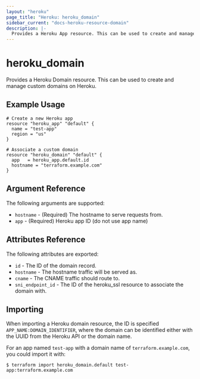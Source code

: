 ```yaml
---
layout: "heroku"
page_title: "Heroku: heroku_domain"
sidebar_current: "docs-heroku-resource-domain"
description: |-
  Provides a Heroku App resource. This can be used to create and manage applications on Heroku.
---
```


# heroku\_domain

Provides a Heroku Domain resource. This can be used to
create and manage custom domains on Heroku.

## Example Usage

```hcl-terraform
# Create a new Heroku app
resource "heroku_app" "default" {
  name = "test-app"
  region = "us"
}

# Associate a custom domain
resource "heroku_domain" "default" {
  app   = heroku_app.default.id
  hostname = "terraform.example.com"
}
```

## Argument Reference

The following arguments are supported:

* `hostname` - (Required) The hostname to serve requests from.
* `app` - (Required) Heroku app ID (do not use app name)

## Attributes Reference

The following attributes are exported:

* `id` - The ID of the domain record.
* `hostname` - The hostname traffic will be served as.
* `cname` - The CNAME traffic should route to.
* `sni_endpoint_id` - The ID of the heroku_ssl resource to associate the domain with.

## Importing

When importing a Heroku domain resource, the ID is specified `APP_NAME:DOMAIN_IDENTIFIER`, where the domain can be identified either with the UUID from the Heroku API or the domain name.

For an app named `test-app` with a domain name of `terraform.example.com`, you could import it with:

```
$ terraform import heroku_domain.default test-app:terraform.example.com
```
